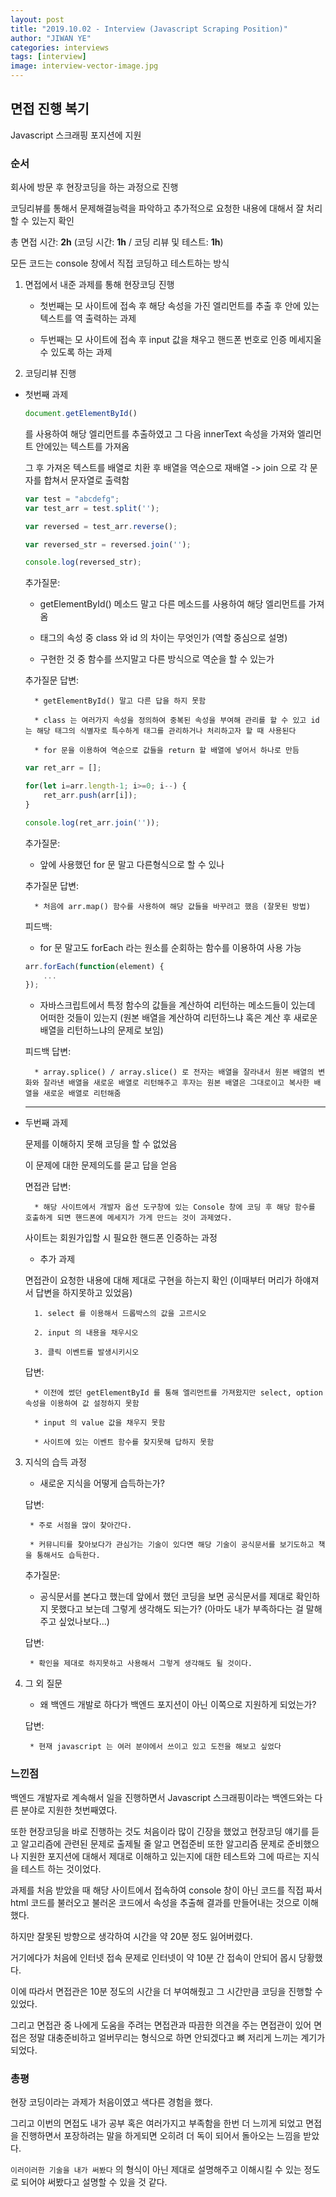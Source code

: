 ```yaml
---
layout: post
title: "2019.10.02 - Interview (Javascript Scraping Position)"
author: "JIWAN YE"
categories: interviews
tags: [interview]
image: interview-vector-image.jpg
---
```


## 면접 진행 복기

Javascript 스크래핑 포지션에 지원

### 순서

회사에 방문 후 현장코딩을 하는 과정으로 진행

코딩리뷰를 통해서 문제해결능력을 파악하고 추가적으로 요청한 내용에 대해서 잘 처리할 수 있는지 확인

총 면접 시간: **2h** (코딩 시간: **1h** / 코딩 리뷰 및 테스트: **1h**)

모든 코드는 console 창에서 직접 코딩하고 테스트하는 방식

1. 면접에서 내준 과제를 통해 현장코딩 진행

    * 첫번째는 모 사이트에 접속 후 해당 속성을 가진 엘리먼트를 추출 후 안에 있는 텍스트를 역 출력하는 과제

    * 두번째는 모 사이트에 접속 후 input 값을 채우고 핸드폰 번호로 인증 메세지올 수 있도록 하는 과제

2. 코딩리뷰 진행

* 첫번째 과제

    ```javascript
    document.getElementById()
    ```

    를 사용하여 해당 엘리먼트를 추출하였고 그 다음 innerText 속성을 가져와 엘리먼트 안에있는 텍스트를 가져옴

    그 후 가져온 텍스트를 배열로 치환 후 배열을 역순으로 재배열 -> join 으로 각 문자를 합쳐서 문자열로 출력함

    ```javascript
    var test = "abcdefg";
    var test_arr = test.split('');

    var reversed = test_arr.reverse();

    var reversed_str = reversed.join('');

    console.log(reversed_str);
    ```

    추가질문:

    * getElementById() 메소드 말고 다른 메소드를 사용하여 해당 엘리먼트를 가져옴

    * 태그의 속성 중 class 와 id 의 차이는 무엇인가 (역할 중심으로 설명)

    * 구현한 것 중 함수를 쓰지말고 다른 방식으로 역순을 할 수 있는가

    추가질문 답변:

        * getElementById() 말고 다른 답을 하지 못함

        * class 는 여러가지 속성을 정의하여 중복된 속성을 부여해 관리를 할 수 있고 id 는 해당 태그의 식별자로 특수하게 태그를 관리하거나 처리하고자 할 때 사용된다

        * for 문을 이용하여 역순으로 값들을 return 할 배열에 넣어서 하나로 만듬

    ```javascript
    var ret_arr = [];

    for(let i=arr.length-1; i>=0; i--) {
        ret_arr.push(arr[i]);
    }

    console.log(ret_arr.join(''));
    ```

    추가질문:

    * 앞에 사용했던 for 문 말고 다른형식으로 할 수 있나

    추가질문 답변:

        * 처음에 arr.map() 함수를 사용하여 해당 값들을 바꾸려고 했음 (잘못된 방법)

    피드백:

    * for 문 말고도 forEach 라는 원소를 순회하는 함수를 이용하여 사용 가능

    ```javascript
    arr.forEach(function(element) {
        ...
    });
    ```

    * 자바스크립트에서 특정 함수의 값들을 계산하여 리턴하는 메소드들이 있는데 어떠한 것들이 있는지 (원본 배열을 계산하여 리턴하느냐 혹은 계산 후 새로운 배열을 리턴하느냐의 문제로 보임)

    피드백 답변:

        * array.splice() / array.slice() 로 전자는 배열을 잘라내서 원본 배열의 변화와 잘라낸 배열을 새로운 배열로 리턴해주고 후자는 원본 배열은 그대로이고 복사한 배열을 새로운 배열로 리턴해줌

    ---

* 두번째 과제

    문제를 이해하지 못해 코딩을 할 수 없었음

    이 문제에 대한 문제의도를 묻고 답을 얻음

    면접관 답변:

        * 해당 사이트에서 개발자 옵션 도구창에 있는 Console 창에 코딩 후 해당 함수를 호출하게 되면 핸드폰에 메세지가 가게 만드는 것이 과제였다.

    사이트는 회원가입할 시 필요한 핸드폰 인증하는 과정

    * 추가 과제

    면접관이 요청한 내용에 대해 제대로 구현을 하는지 확인 (이때부터 머리가 하얘져서 답변을 하지못하고 있었음)

        1. select 를 이용해서 드롭박스의 값을 고르시오

        2. input 의 내용을 채우시오

        3. 클릭 이벤트를 발생시키시오

    답변:

        * 이전에 썼던 getElementById 를 통해 엘리먼트를 가져왔지만 select, option 속성을 이용하여 값 설정하지 못함

        * input 의 value 값을 채우지 못함

        * 사이트에 있는 이벤트 함수를 찾지못해 답하지 못함

3. 지식의 습득 과정

    * 새로운 지식을 어떻게 습득하는가?

    답변:

        * 주로 서점을 많이 찾아간다.

        * 커뮤니티를 찾아보다가 관심가는 기술이 있다면 해당 기술이 공식문서를 보기도하고 책을 통해서도 습득한다.

    추가질문:

    * 공식문서를 본다고 했는데 앞에서 했던 코딩을 보면 공식문서를 제대로 확인하지 못했다고 보는데 그렇게 생각해도 되는가? (아마도 내가 부족하다는 걸 말해주고 싶었나보다...)

    답변:

        * 확인을 제대로 하지못하고 사용해서 그렇게 생각해도 될 것이다.

4. 그 외 질문

    * 왜 백엔드 개발로 하다가 백엔드 포지션이 아닌 이쪽으로 지원하게 되었는가?

    답변:

        * 현재 javascript 는 여러 분야에서 쓰이고 있고 도전을 해보고 싶었다

### 느낀점

백엔드 개발자로 계속해서 일을 진행하면서 Javascript 스크래핑이라는 백엔드와는 다른 분야로 지원한 첫번째였다.

또한 현장코딩을 바로 진행하는 것도 처음이라 많이 긴장을 했었고 현장코딩 얘기를 듣고 알고리즘에 관련된 문제로 출제될 줄 알고 면접준비 또한 알고리즘 문제로 준비했으나 지원한 포지션에 대해서 제대로 이해하고 있는지에 대한 테스트와 그에 따르는 지식을 테스트 하는 것이었다.

과제를 처음 받았을 때 해당 사이트에서 접속하여 console 창이 아닌 코드를 직접 짜서 html 코드를 불러오고 불러온 코드에서 속성을 추출해 결과를 만들어내는 것으로 이해했다.

하지만 잘못된 방향으로 생각하여 시간을 약 20분 정도 잃어버렸다.

거기에다가 처음에 인터넷 접속 문제로 인터넷이 약 10분 간 접속이 안되어 몹시 당황했다.

이에 따라서 면접관은 10분 정도의 시간을 더 부여해줬고 그 시간만큼 코딩을 진행할 수 있었다.

그리고 면접관 중 나에게 도움을 주려는 면접관과 따끔한 의견을 주는 면접관이 있어 면접은 정말 대충준비하고 얼버무리는 형식으로 하면 안되겠다고 뼈 저리게 느끼는 계기가 되었다.

### 총평

현장 코딩이라는 과제가 처음이였고 색다른 경험을 했다.

그리고 이번의 면접도 내가 공부 혹은 여러가지고 부족함을 한번 더 느끼게 되었고 면접을 진행하면서 포장하려는 말을 하게되면 오히려 더 독이 되어서 돌아오는 느낌을 받았다.

`이러이러한 기술을 내가 써봤다` 의 형식이 아닌 제대로 설명해주고 이해시킬 수 있는 정도로 되어야 써봤다고 설명할 수 있을 것 같다.
